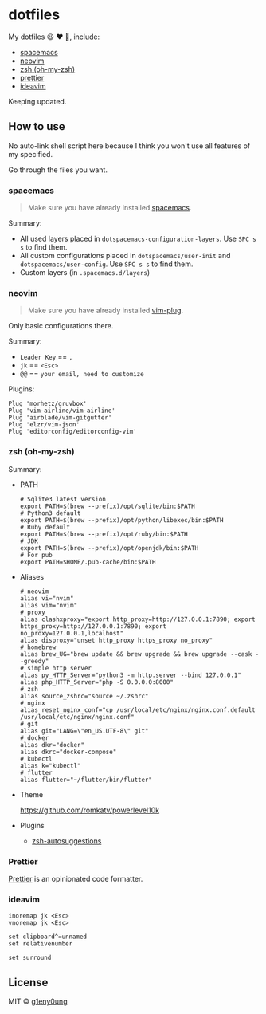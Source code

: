 # dotfiles

My dotfiles :satisfied: :heart: :see_no_evil:, include:

- [spacemacs](#spacemacs)
- [neovim](#neovim)
- [zsh (oh-my-zsh)](#zsh-oh-my-zsh)
- [prettier](#prettier)
- [ideavim](#ideavim)

Keeping updated.

## How to use

No auto-link shell script here because I think you won't use all features of my specified.

Go through the files you want.

### spacemacs

> Make sure you have already installed [spacemacs](http://spacemacs.org/).

Summary:

- All used layers placed in `dotspacemacs-configuration-layers`. Use `SPC s s` to find them.
- All custom configurations placed in `dotspacemacs/user-init` and `dotspacemacs/user-config`. Use `SPC s s` to find them.
- Custom layers (in `.spacemacs.d/layers`)

### neovim

> Make sure you have already installed [vim-plug](https://github.com/junegunn/vim-plug).

Only basic configurations there.

Summary:

- `Leader Key` == `,`
- `jk` == `<Esc>`
- `@@` == `your email, need to customize`

Plugins:

```
Plug 'morhetz/gruvbox'
Plug 'vim-airline/vim-airline'
Plug 'airblade/vim-gitgutter'
Plug 'elzr/vim-json'
Plug 'editorconfig/editorconfig-vim'
```

### zsh (oh-my-zsh)

Summary:

- PATH

  ```shell
  # Sqlite3 latest version
  export PATH=$(brew --prefix)/opt/sqlite/bin:$PATH
  # Python3 default
  export PATH=$(brew --prefix)/opt/python/libexec/bin:$PATH
  # Ruby default
  export PATH=$(brew --prefix)/opt/ruby/bin:$PATH
  # JDK
  export PATH=$(brew --prefix)/opt/openjdk/bin:$PATH
  # For pub
  export PATH=$HOME/.pub-cache/bin:$PATH
  ```

- Aliases

  ```shell
  # neovim
  alias vi="nvim"
  alias vim="nvim"
  # proxy
  alias clashxproxy="export http_proxy=http://127.0.0.1:7890; export https_proxy=http://127.0.0.1:7890; export no_proxy=127.0.0.1,localhost"
  alias disproxy="unset http_proxy https_proxy no_proxy"
  # homebrew
  alias brew_UG="brew update && brew upgrade && brew upgrade --cask --greedy"
  # simple http server
  alias py_HTTP_Server="python3 -m http.server --bind 127.0.0.1"
  alias php_HTTP_Server="php -S 0.0.0.0:8000"
  # zsh
  alias source_zshrc="source ~/.zshrc"
  # nginx
  alias reset_nginx_conf="cp /usr/local/etc/nginx/nginx.conf.default /usr/local/etc/nginx/nginx.conf"
  # git
  alias git="LANG=\"en_US.UTF-8\" git"
  # docker
  alias dkr="docker"
  alias dkrc="docker-compose"
  # kubectl
  alias k="kubectl"
  # flutter
  alias flutter="~/flutter/bin/flutter"
  ```

- Theme

  <https://github.com/romkatv/powerlevel10k>

- Plugins

  - [zsh-autosuggestions](https://github.com/zsh-users/zsh-autosuggestions)

### Prettier

[Prettier](https://prettier.io/) is an opinionated code formatter.

### ideavim

```vimrc
inoremap jk <Esc>
vnoremap jk <Esc>

set clipboard^=unnamed
set relativenumber

set surround
```

## License

MIT &copy; [g1eny0ung](https://github.com/g1eny0ung)
